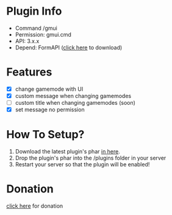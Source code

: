 # Plugin Info
 - Command /gmui
 - Permission: gmui.cmd 
 - API: 3.x.x
 - Depend: FormAPI ([click here](poggit.pmmp.io/p/FormAPI) to download)
 
# Features
 - [x] change gamemode with UI 
 - [x] custom message when changing gamemodes 
 - [ ] custom title when changing gamemodes (soon)
 - [x] set message no permission
 
# How To Setup?
1. Download the latest plugin's phar [in here](poggit.pmmp.io/ci/misael38/GamemodeUI/GamemodeUI).
2. Drop the plugin's phar into the /plugins folder in your server
3. Restart your server so that the plugin will be enabled!

# Donation
 [click here](paypal.me/misael38) for donation 
